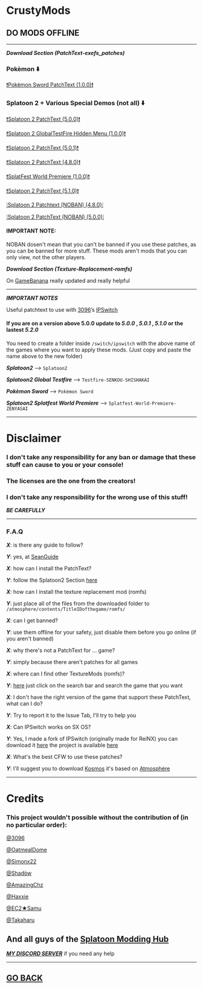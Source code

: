 # CrustyMods

## DO MODS OFFLINE

---
***Download Section (PatchText-exefs_patches)***

### Pokèmon ⬇️

[❗️Pokèmon Sword PatchText (1.0.0)❗️](https://raw.githubusercontent.com/Back0ldor/PatchText.Party/master/PkSw_1.0.0.pchtxt)

### Splatoon 2 + Various Special Demos (not all) ⬇️

[❗️Splatoon 2 PatchText (5.0.0)❗️](https://raw.githubusercontent.com/Back0ldor/PatchText.Party/master/S2_5.0.0.pchtxt)

[❗️Splatoon 2 GlobalTestFire Hidden Menu (1.0.0)❗️](https://raw.githubusercontent.com/Back0ldor/PatchText.Party/master/S2Testfire_1.0.0.pchtxt)

[❗️Splatoon 2 PatchText (5.0.1)❗️](https://raw.githubusercontent.com/Back0ldor/PatchText.Party/master/S2_5.0.1.pchtxt)

[❗️Splatoon 2 PatchText (4.8.0)❗️](https://raw.githubusercontent.com/Back0ldor/PatchText.Party/master/S2_4.8.0.pchtxt)

[❗️SplatFest World Premiere (1.0.0)❗️](https://raw.githubusercontent.com/Back0ldor/PatchText.Party/master/S2SplatFestWorldPremiere_1.0.0.pchtxt)

[❗Splatoon 2 PatchText (5.1.0)❗](https://raw.githubusercontent/CrustySean/CrustyMods/S2_5.1.0.pchtxt)

[❕Splatoon 2 Patchtext (NOBAN) (4.8.0)❕](https://raw.githubusercontent.com/CrustySean/CrustyMods/master/S2_4.8.0_noban.pchtxt)

[❕Splatoon 2 PatchText (NOBAN) (5.0.0)❕](https://raw.githubusercontent.com/CrustySean/CrustyMods/master/S2_5.0.0_noban.pchtxt)


#### IMPORTANT NOTE: 

NOBAN dosen't mean that you can't be banned if you use these patches, as you can be banned for more stuff. These mods aren't mods that you can only view, not the other players. 


***Download Section (Texture-Replacement-romfs)***

On [GameBanana](https://gamebanana.com/games/6383) really updated and really helpful

---
***IMPORTANT NOTES***

Useful patchtext to use with [3096](https://github.com/3096)’s [IPSwitch](https://github.com/3096/ipswitch/releases) 

#### If you are on a version above 5.0.0 update to ***5.0.0*** , ***5.0.1*** , ***5.1.0*** or the lastest ***5.2.0***

You need to create a folder inside ```/switch/ipswitch``` with the above name of the games where you want to apply these mods. (Just copy and paste the name above to the new folder)

***Splatoon2*** --> ```Splatoon2```

***Splatoon2 Global Testfire*** --> ```Testfire-SENKOU-SHISHAKAI```

***Pokèmon Sword*** --> ```Pokèmon Sword```

***Splatoon2 Splatfest World Premiere*** --> ```Splatfest-World-Premiere-ZENYASAI```

---

# Disclaimer

### I don't take any responsibility for any ban or damage that these stuff can cause to you or your console!

### The licenses are the one from the creators!

### I don't take any responsibility for the wrong use of this stuff!


***BE CAREFULLY***

---
### F.A.Q

***X***: is there any guide to follow?

***Y***: yes, at [SeanGuide](https://crustysean.github.io/SeanGuide/)


***X***: how can I install the PatchText?

***Y***: follow the Splatoon2 Section [here](https://back0ldor.github.io)


***X***: how can I install the texture replacement mod (romfs)

***Y***: just place all of the files from the downloaded folder to ```/atmosphere/contents/TitleIDofthegame/romfs/```


***X***: can I get banned?

***Y***: use them offline for your safety, just disable them before you go online (if you aren't banned)


***X***: why there's not a PatchText for ... game?

***Y***: simply because there aren't patches for all games

***X***: where can I find other TextureMods (romfs)?

***Y***: [here](https://gamebanana.com) just click on the search bar and search the game that you want


***X***: I don't have the right version of the game that support these PatchText, what can I do?

***Y***: Try to report it to the Issue Tab, I'll try to help you


***X***: Can IPSwitch works on SX OS? 

***Y***: Yes, I made a fork of IPSwitch (originally made for ReiNX) you can download it [here](https://cdn.discordapp.com/attachments/677847787681087488/680711056330588160/IPSwitchSXOS.nro) the project is available [here](https://github.com/Back0ldor/IPSwitchMOD)


***X***: What's the best CFW to use these patches?

***Y***: I'll suggest you to download [Kosmos](https://github.com/AtlasNX/Kosmos/releases) it's based on [Atmosphère](https://github.com/Atmosphere-NX/Atmosphere)

---
# Credits

### This project wouldn't possible without the contribution of (in no particular order):

[@3096](https://github.com/3096)

[@OatmealDome](https://oatmealdome.me)

[@Simonx22](https://github.com/Simonx22)

[@Shadòw](https://github.com/shadowninja108)

[@AmazingChz](https://github.com/AmazingChz)

[@Haxxie](https://youtube.com/Haxxie)

[@EC2★Samu](https://www.youtube.com/channel/UCypWFxm4kmGepmL0WwfW32Q)

[@Takaharu](https://discord.gg/fyE2hzM)

And all guys of the [Splatoon Modding Hub](https://discord.gg/5k4msvP)
---

***[MY DISCORD SERVER](https://discord.gg/cD4GnpA)*** if you need any help

---

## [GO BACK](https://crustysean.github.io)
